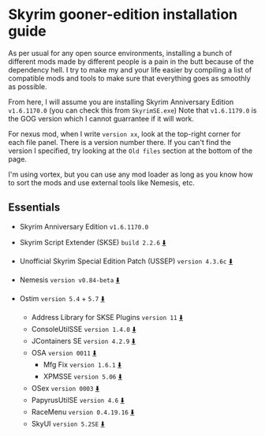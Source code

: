 # Skyrim gooner-edition installation guide
As per usual for any open source environments, installing a bunch of different mods made by different people is a pain in the butt because of the dependency hell.
I try to make my and your life easier by compiling a list of compatible mods and tools to make sure that everything goes as smoothly as possible.

From here, I will assume you are installing Skyrim Anniversary Edition `v1.6.1170.0` (you can check this from `SkyrimSE.exe`) Note that `v1.6.1179.0` is the GOG version which I cannot guarrantee if it will work.

For nexus mod, when I write `version xx`, look at the top-right corner for each file panel. There is a version number there. If you can't find the version I specified, try looking at the `Old files` section at the bottom of the page.

I'm using vortex, but you can use any mod loader as long as you know how to sort the mods and use external tools like Nemesis, etc.

## Essentials
- Skyrim Anniversary Edition `v1.6.1170.0`
- Skyrim Script Extender (SKSE) `build 2.2.6` [⬇️](https://skse.silverlock.org/)
- Unofficial Skyrim Special Edition Patch (USSEP) `version 4.3.6c` [⬇️](https://www.nexusmods.com/skyrimspecialedition/mods/266?tab=files)
- Nemesis `version v0.84-beta` [⬇️](https://www.nexusmods.com/skyrimspecialedition/mods/60033?tab=files)

- Ostim `version 5.4` + `5.7` [⬇️](https://www.nexusmods.com/skyrimspecialedition/mods/40725?tab=files)
  - Address Library for SKSE Plugins `version 11` [⬇️](https://www.nexusmods.com/skyrimspecialedition/mods/32444?tab=files)
  - ConsoleUtilSSE `version 1.4.0` [⬇️](https://www.nexusmods.com/skyrimspecialedition/mods/24858?tab=files)
  - JContainers SE `version 4.2.9` [⬇️](https://www.nexusmods.com/skyrimspecialedition/mods/16495?tab=files)
  - OSA `version 0011` [⬇️](https://www.nexusmods.com/skyrimspecialedition/mods/17217?tab=files)
    - Mfg Fix `version 1.6.1` [⬇️](https://www.nexusmods.com/skyrimspecialedition/mods/11669?tab=files)
    - XPMSSE `version 5.06` [⬇️](https://www.nexusmods.com/skyrimspecialedition/mods/1988?tab=files)
  - OSex `version 0003` [⬇️](https://www.nexusmods.com/skyrimspecialedition/mods/17209?tab=files)
  - PapyrusUtilSE `version 4.6` [⬇️](https://www.nexusmods.com/skyrimspecialedition/mods/13048?tab=files)
  - RaceMenu `version 0.4.19.16` [⬇️](https://www.nexusmods.com/skyrimspecialedition/mods/19080?tab=files)
  - SkyUI `version 5.2SE` [⬇️](https://www.nexusmods.com/skyrimspecialedition/mods/12604?tab=files)
